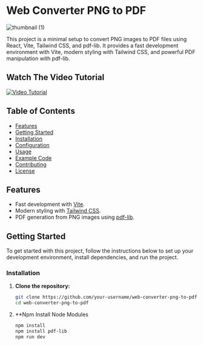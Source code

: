 # Web Converter PNG to PDF

![thumbnail (1)](https://github.com/user-attachments/assets/a9389724-61fe-4557-a642-feb3e1bbceeb)

This project is a minimal setup to convert PNG images to PDF files using React, Vite, Tailwind CSS, and pdf-lib. It provides a fast development environment with Vite, modern styling with Tailwind CSS, and powerful PDF manipulation with pdf-lib.

## Watch The Video Tutorial
[![Video Tutorial](https://img.youtube.com/vi/fJB8k6Yf8Io/0.jpg)](https://www.youtube.com/watch?v=fJB8k6Yf8Io)

## Table of Contents

- [Features](#features)
- [Getting Started](#getting-started)
- [Installation](#installation)
- [Configuration](#configuration)
- [Usage](#usage)
- [Example Code](#example-code)
- [Contributing](#contributing)
- [License](#license)

## Features

- Fast development with [Vite](https://vitejs.dev/).
- Modern styling with [Tailwind CSS](https://tailwindcss.com/).
- PDF generation from PNG images using [pdf-lib](https://pdf-lib.js.org/).

## Getting Started

To get started with this project, follow the instructions below to set up your development environment, install dependencies, and run the project.

### Installation

1. **Clone the repository:**

   ```bash
   git clone https://github.com/your-username/web-converter-png-to-pdf.git
   cd web-converter-png-to-pdf
2. **Npm Install Node Modules
   ```bash
   npm install
   npm install pdf-lib
   npm run dev
